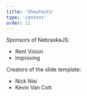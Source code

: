 ```yaml
---
title: 'Shoutouts'
type: 'content'
order: 11
---
```

Sponsors of NebraskaJS:

- Rent Vision
- Improving

Creators of the slide template:

* Nick Nisi
* Kevin Van Cott
